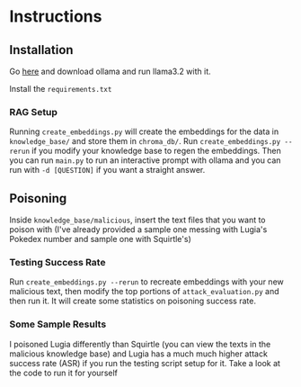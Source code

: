 # Instructions

## Installation
Go [here](https://ollama.com/download/windows) and download ollama and run llama3.2 with it.

Install the `requirements.txt`

### RAG Setup
Running `create_embeddings.py` will create the embeddings for the data in `knowledge_base/` and store them in `chroma_db/`. Run `create_embeddings.py --rerun` if you modify your knowledge base to regen the embeddings. Then you can run `main.py` to run an interactive prompt with ollama and you can run with `-d [QUESTION]` if you want a straight answer.

## Poisoning
Inside `knowledge_base/malicious`, insert the text files that you want to poison with (I've already provided a sample one messing with Lugia's Pokedex number and sample one with Squirtle's)

### Testing Success Rate
Run `create_embeddings.py --rerun` to recreate embeddings with your new malicious text, then modify the top portions of `attack_evaluation.py` and then run it. It will create some statistics on poisoning success rate.

### Some Sample Results
I poisoned Lugia differently than Squirtle (you can view the texts in the malicious knowledge base) and Lugia has a much much higher attack success rate (ASR) if you run the testing script setup for it. Take a look at the code to run it for yourself